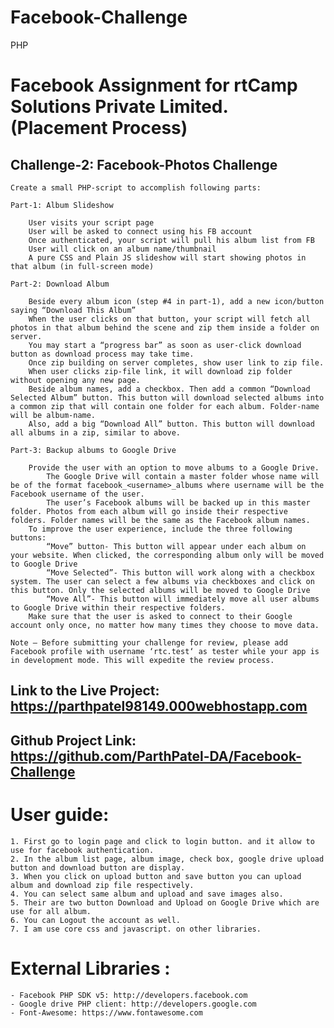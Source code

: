 # Facebook-Challenge
PHP

# Facebook Assignment for rtCamp Solutions Private Limited. (Placement Process)

## Challenge-2: Facebook-Photos Challenge

    Create a small PHP-script to accomplish following parts:

    Part-1: Album Slideshow

        User visits your script page
        User will be asked to connect using his FB account
        Once authenticated, your script will pull his album list from FB
        User will click on an album name/thumbnail
        A pure CSS and Plain JS slideshow will start showing photos in that album (in full-screen mode)

    Part-2: Download Album

        Beside every album icon (step #4 in part-1), add a new icon/button saying “Download This Album”
        When the user clicks on that button, your script will fetch all photos in that album behind the scene and zip them inside a folder on server.
        You may start a “progress bar” as soon as user-click download button as download process may take time.
        Once zip building on server completes, show user link to zip file.
        When user clicks zip-file link, it will download zip folder without opening any new page.
        Beside album names, add a checkbox. Then add a common “Download Selected Album” button. This button will download selected albums into a common zip that will contain one folder for each album. Folder-name will be album-name.
        Also, add a big “Download All” button. This button will download all albums in a zip, similar to above.

    Part-3: Backup albums to Google Drive

        Provide the user with an option to move albums to a Google Drive.
            The Google Drive will contain a master folder whose name will be of the format facebook_<username>_albums where username will be the Facebook username of the user.
            The user’s Facebook albums will be backed up in this master folder. Photos from each album will go inside their respective folders. Folder names will be the same as the Facebook album names.
        To improve the user experience, include the three following buttons:
            “Move” button- This button will appear under each album on your website. When clicked, the corresponding album only will be moved to Google Drive
            “Move Selected”- This button will work along with a checkbox system. The user can select a few albums via checkboxes and click on this button. Only the selected albums will be moved to Google Drive
            “Move All”- This button will immediately move all user albums to Google Drive within their respective folders.
        Make sure that the user is asked to connect to their Google account only once, no matter how many times they choose to move data.

    Note – Before submitting your challenge for review, please add Facebook profile with username ‘rtc.test‘ as tester while your app is in development mode. This will expedite the review process.

## Link to the Live Project: https://parthpatel98149.000webhostapp.com
## Github Project Link: https://github.com/ParthPatel-DA/Facebook-Challenge

# User guide:

    1. First go to login page and click to login button. and it allow to use for facebook authentication.
    2. In the album list page, album image, check box, google drive upload button and download button are display.
    3. When you click on upload button and save button you can upload album and download zip file respectively.
    4. You can select same album and upload and save images also.
    5. Their are two button Download and Upload on Google Drive which are use for all album.
    6. You can Logout the account as well.
    7. I am use core css and javascript. on other libraries.

# External Libraries :

    - Facebook PHP SDK v5: http://developers.facebook.com
    - Google drive PHP client: http://developers.google.com
    - Font-Awesome: https://www.fontawesome.com
